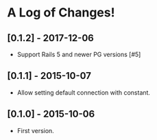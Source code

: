 # A Log of Changes!

## [0.1.2] - 2017-12-06

- Support Rails 5 and newer PG versions [#5]

## [0.1.1] - 2015-10-07

- Allow setting default connection with constant.

## [0.1.0] - 2015-10-06

- First version.
